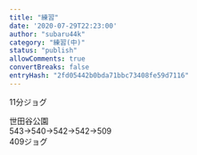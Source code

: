 ```yaml
---
title: "練習"
date: '2020-07-29T22:23:00'
author: "subaru44k"
category: "練習(中)"
status: "publish"
allowComments: true
convertBreaks: false
entryHash: "2fd05442b0bda71bbc73408fe59d7116"
---
```

11分ジョグ<div>
</div><div>世田谷公園</div><div>543→540→542→542→509</div><div>
</div><div>409ジョグ</div>
